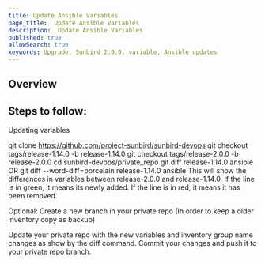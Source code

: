 ```yaml
---
title: Update Ansible Variables
page_title:  Update Ansible Variables
description:  Update Ansible Variables
published: true
allowSearch: true
keywords: Upgrade, Sunbird 2.0.0, variable, Ansible updates
---
```

## Overview


## Steps to follow:
Updating variables

git clone https://github.com/project-sunbird/sunbird-devops
git checkout tags/release-1.14.0 -b release-1.14.0
git checkout tags/release-2.0.0 -b release-2.0.0
cd sunbird-devops/private_repo
git diff release-1.14.0 ansible    OR git diff --word-diff=porcelain release-1.14.0 ansible
This will show the differences in variables between release-2.0.0 and release-1.14.0. If the line is in green, it means its newly added. If the line is in red, it means it has been removed.

Optional: Create a new branch in your private repo (In order to keep a older inventory copy as backup)

Update your private repo with the new variables and inventory group name changes as show by the diff command. Commit your changes and push it to your private repo branch.